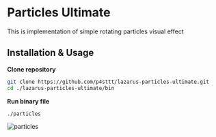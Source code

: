 # Particles Ultimate

This is implementation of simple rotating particles visual effect

## Installation & Usage

**Clone repository**
```bash
git clone https://github.com/p4sttt/lazarus-particles-ultimate.git
cd ./lazarus-particles-ultimate/bin
```

**Run binary file**
```bash
./particles
```

![particles](https://i.giphy.com/media/v1.Y2lkPTc5MGI3NjExcDVlcmIyMzlocHl0ZTRsMXpwZXBjZjl2NGp3cXJlMmVlMXoyNTc1NSZlcD12MV9pbnRlcm5hbF9naWZfYnlfaWQmY3Q9Zw/SmFfa6Q17JkZujyjlq/giphy.gif)
